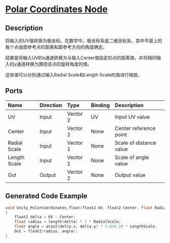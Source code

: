 # [Polar Coordinates Node](https://docs.unity3d.com/Packages/com.unity.shadergraph@7.3/manual/Polar-Coordinates-Node.html)

## Description
将输入的UV值转换为极坐标。在数学中，极坐标系是二维坐标系，其中平面上的每个点由距参考点的距离和距参考方向的角度确定。


结果是将输入UV的x通道转换为与输入Center值指定的点的距离值，并将相同输入的y通道转换为围绕该点的旋转角度的值。


这些值可以分别通过输入Radial Scale和Length Scale的值进行缩放。

## Ports
|Name|Direction|Type|Binding|Description
|:---|:--------|:---|:------|:--------
|UV|Input|Vector 2|UV|Input UV value
|Center|Input|Vector 2|None|Center reference point
|Radial Scale|Input|Vector 1|None|Scale of distance value
|Length Scale|Input|Vector 1|None|Scale of angle value
|Out|Output|Vector 2|None|Output value


## Generated Code Example
```h
void Unity_PolarCoordinates_float(float2 UV, float2 Center, float RadialScale, float LengthScale, out float2 Out)
{
    float2 delta = UV - Center;
    float radius = length(delta) * 2 * RadialScale;
    float angle = atan2(delta.x, delta.y) * 1.0/6.28 * LengthScale;
    Out = float2(radius, angle);
}
```